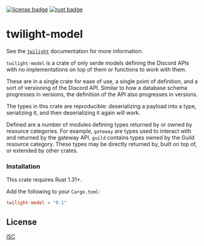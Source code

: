 <!-- cargo-sync-readme start -->

[![license badge][]][license link] [![rust badge]][rust link]

# twilight-model

See the [`twilight`] documentation for more information.

`twilight-model` is a crate of only serde models defining the Discord APIs with
no implementations on top of them or functions to work with them.

These are in a single crate for ease of use, a single point of definition,
and a sort of versioning of the Discord API. Similar to how a database
schema progresses in versions, the definition of the API also progresses in
versions.

The types in this crate are reproducible: deserializing a payload into a
type, serializing it, and then deserializing it again will work.

Defined are a number of modules defining types returned by or owned by
resource categories. For example, `gateway` are types used to interact with
and returned by the gateway API. `guild` contains types owned by the Guild
resource category. These types may be directly returned by, built on top of,
or extended by other crates.

### Installation

This crate requires Rust 1.31+.

Add the following to your `Cargo.toml`:

```toml
twilight-model = "0.1"
```

## License

[ISC][LICENSE.md]

[LICENSE.md]: https://github.com/twilight-rs/twilight/blob/trunk/LICENSE.md
[`twilight`]: https://docs.rs/twilight
[license badge]: https://img.shields.io/badge/license-ISC-blue.svg?style=flat-square
[license link]: https://opensource.org/licenses/ISC
[rust badge]: https://img.shields.io/badge/rust-1.31+-93450a.svg?style=flat-square
[rust link]: https://blog.rust-lang.org/2018/12/06/Rust-1.31-and-rust-2018.html

<!-- cargo-sync-readme end -->
